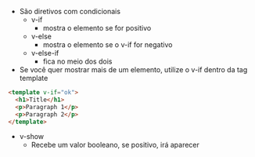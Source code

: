- São diretivos com condicionais
    - v-if
        - mostra o elemento se for positivo
    - v-else
        - mostra o elemento se o v-if for negativo
    - v-else-if
        - fica no meio dos dois
- Se você quer mostrar mais de um elemento, utilize o v-if dentro da tag template

```html
<template v-if="ok">
  <h1>Title</h1>
  <p>Paragraph 1</p>
  <p>Paragraph 2</p>
</template>
```
- v-show
    - Recebe um valor booleano, se positivo, irá aparecer    